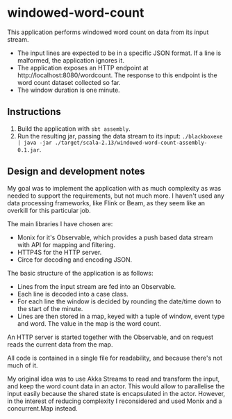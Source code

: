 # windowed-word-count

This application performs windowed word count on data from its input stream.

- The input lines are expected to be in a specific JSON format. If a line is malformed, the application ignores it.
- The application exposes an HTTP endpoint at http://localhost:8080/wordcount. The response to this endpoint is the word count dataset collected so far.
- The window duration is one minute.

## Instructions 

1. Build the application with `sbt assembly`.
2. Run the resulting jar, passing the data stream to its input: `./blackboxexe | java -jar ./target/scala-2.13/windowed-word-count-assembly-0.1.jar`.

## Design and development notes

My goal was to implement the application with as much complexity as was needed to support the requirements, but not much more. I haven't used any data processing frameworks, like Flink or Beam, as they seem like an overkill for this particular job.

The main libraries I have chosen are:

- Monix for it's Observable, which provides a push based data stream with API for mapping and filtering.
- HTTP4S for the HTTP server.
- Circe for decoding and encoding JSON.

The basic structure of the application is as follows:

- Lines from the input stream are fed into an Observable.
- Each line is decoded into a case class.
- For each line the window is decided by rounding the date/time down to the start of the minute.
- Lines are then stored in a map, keyed with a tuple of window, event type and word. The value in the map is the word count.

An HTTP server is started together with the Observable, and on request reads the current data from the map.

All code is contained in a single file for readability, and because there's not much of it.

My original idea was to use Akka Streams to read and transform the input, and keep the word count data in an actor. This would allow to parallelise the input easily because the shared state is encapsulated in the actor. However, in the interest of reducing complexity I reconsidered and used Monix and a concurrent.Map instead.